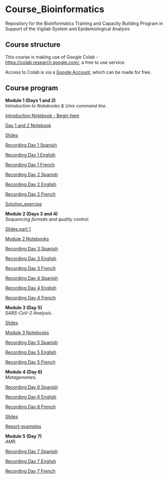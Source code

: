 # Course_Bioinformatics
Repository for the Bioinformatics Training and Capacity Building Program in Support of the Vigilab System and Epidemiological Analysis

## Course structure 
This course is making use of Google Colab - https://colab.research.google.com/, a free to use service.

Access to Colab is via a [Google Account](https://www.google.com/account/about/), which can be made for free.
## Course program

**Module 1 (Days 1 and 2)**   
*Introduction to Notebooks & Unix command line*.

<!--- [Introduction Day 1](Presentations/Introduction_Week_Day_Plan_Day1.pdf) --->     

[Introduction Notebook - Begin here](Modules/introduction_notebook_example.md) 

[Day 1 and 2 Notebook](Modules/Module_1_readme.md) 

[Slides](Slides/Virtual_training_day1.pdf)

[Recording Day 1 Spanish](https://estudusfqedu-my.sharepoint.com/:v:/g/personal/amafla_usfq_edu_ec/ES85EpVvMNBMrpvb3-8mhDYBQDZK9dXgnon8xBoxdYB4mQ)

[Recording Day 1 English](https://estudusfqedu-my.sharepoint.com/:v:/g/personal/amafla_usfq_edu_ec/ETwvJxdnJo1EuTEssD01TgYBeP_5Tt7yHWk8l8YAaBCPxA)

[Recording Day 1 French](https://estudusfqedu-my.sharepoint.com/:v:/g/personal/amafla_usfq_edu_ec/EZVkgYRzNcBDsXpJJaCLi4sB_SABwvIKMkbuB1XU18TNkQ)

[Recording Day 2 Spanish](https://estudusfqedu-my.sharepoint.com/:v:/g/personal/amafla_usfq_edu_ec/EWZjZjNcV55Ji8BSVYQz7X0BGDO-JOyqlUd8n0_2iqGGwQ)

[Recording Day 2 English](https://estudusfqedu-my.sharepoint.com/:v:/g/personal/amafla_usfq_edu_ec/ER8Hxcz7lvxBqrjb9tyXjooBJC5vnZnPh8oxd1fXgO81vg)

[Recording Day 2 French](https://estudusfqedu-my.sharepoint.com/:v:/g/personal/amafla_usfq_edu_ec/EX_8f7kF3LpGvHZ6o9T3B2cBUnuRiO4lYTYytIffK67TQg)

[Solution_exercise](Modules/answer_module1)



**Module 2 (Days 3 and 4)**   
*Sequencing formats and quality control*.

[Slides part 1](Slides/Virtual_training_day3.pdf)

[Module 2 Notebooks](Modules/Module_2_readme.md) 

[Recording Day 3 Spanish](https://estudusfqedu-my.sharepoint.com/:v:/g/personal/amafla_usfq_edu_ec/EWTkRuGgaQ1ErEwl1Y2NdrEBlnDsBhAQhqHoRckxn0KQHQ)

[Recording Day 3 English](https://estudusfqedu-my.sharepoint.com/:v:/g/personal/amafla_usfq_edu_ec/ETwvJxdnJo1EuTEssD01TgYBeP_5Tt7yHWk8l8YAaBCPxA)

[Recording Day 3 French](https://estudusfqedu-my.sharepoint.com/:v:/g/personal/amafla_usfq_edu_ec/Ef9_e6jOi_BEk88ISipbAvEBmSUJAI_3bQoVPbBz7yHnhg)

[Recording Day 4 Spanish](https://estudusfqedu-my.sharepoint.com/:v:/g/personal/amafla_usfq_edu_ec/EbszC0NGe6hHh6hjpmF8XV8B7L7MuvuLisYak7rF2_h5CQ)

[Recording Day 4 English](https://estudusfqedu-my.sharepoint.com/:v:/g/personal/amafla_usfq_edu_ec/EWYGjbvR0URHgEFGyKKCA6kBH3L5EdGlVbqChh8fh-eWDA)

[Recording Day 4 French](https://estudusfqedu-my.sharepoint.com/:v:/g/personal/amafla_usfq_edu_ec/EfGDbeAkOT9PuALmnNFkI-QBNsLqEe-tpeobcwflRQyyPQ)


**Module 3 (Day 5)**   
*SARS-CoV-2 Analysis*.

[Slides](Slides/Virtual_training_day5.pdf)

[Module 3 Notebooks](Modules/Module_3_readme.md)

[Recording Day 5 Spanish](https://estudusfqedu-my.sharepoint.com/:v:/g/personal/amafla_usfq_edu_ec/EacsnUspnl5IroCVtSXKo5oBUOiXnmivqXwy9VCSiI0k3A)

[Recording Day 5 English](https://estudusfqedu-my.sharepoint.com/:v:/g/personal/amafla_usfq_edu_ec/EYCS4jtW-ItEj21Bb_3ZuiUB7CI5_5Qn6aCfjN2Nk1hHkA)

[Recording Day 5 French](https://estudusfqedu-my.sharepoint.com/:v:/g/personal/amafla_usfq_edu_ec/EdCOVres_IpGi7cDilEB1B0B8yG0hW-neUwCunNC71B9CA)

**Module 4 (Day 6)**   
*Metagenomes*.

[Recording Day 6 Spanish](https://estudusfqedu-my.sharepoint.com/:v:/g/personal/amafla_usfq_edu_ec/EUGJWU97mudFtutc6sAmOuIB7myuS4ooA0T_PATca9OdvA)

[Recording Day 6 English](https://estudusfqedu-my.sharepoint.com/:v:/g/personal/amafla_usfq_edu_ec/EZyVHarHJYhGso22n8vaIKQBClrzzC6ZdapPoh1VfkKUiA)

[Recording Day 6 French](https://estudusfqedu-my.sharepoint.com/:v:/g/personal/amafla_usfq_edu_ec/EXBWGi2_DnRFlyFGvTLcs8cBi0nfpMnasaqJ0kCJcT8EHw)


[Slides](Slides/Virtual_training_day6.pdf)

[Report-examples](Modules/Examples.pdf)

**Module 5 (Day 7)**   
*AMR*.

[Recording Day 7 Spanish](https://estudusfqedu-my.sharepoint.com/:v:/g/personal/amafla_usfq_edu_ec/Ee2VyhFJrSBEr1eq9eJSsCkBfwVahdFrf3PWc-3wvG7ndA)

[Recording Day 7 English](https://estudusfqedu-my.sharepoint.com/:v:/g/personal/amafla_usfq_edu_ec/EapPcon7tiBAvT3x_O6Vu1EBjhea07vLc04EPk74C-trWg)

[Recording Day 7 French](https://estudusfqedu-my.sharepoint.com/:v:/g/personal/amafla_usfq_edu_ec/EWGYJ3BYkKNPvldi1DQZ3cQBId_034w-cFbD_zaZdun4RQ)


